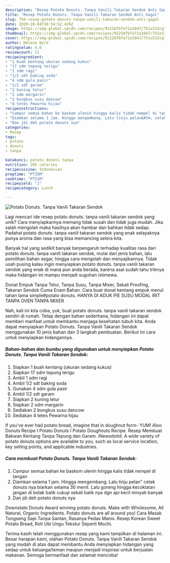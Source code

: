 ```yaml
---
description: "Resep Potato Donuts. Tanpa Vanili Takaran Sendok Anti Gagal"
title: "Resep Potato Donuts. Tanpa Vanili Takaran Sendok Anti Gagal"
slug: 756-resep-potato-donuts-tanpa-vanili-takaran-sendok-anti-gagal
date: 2020-10-04T18:54:52.426Z
image: https://img-global.cpcdn.com/recipes/91226fbfa71a1047/751x532cq70/potato-donuts-tanpa-vanili-takaran-sendok-foto-resep-utama.jpg
thumbnail: https://img-global.cpcdn.com/recipes/91226fbfa71a1047/751x532cq70/potato-donuts-tanpa-vanili-takaran-sendok-foto-resep-utama.jpg
cover: https://img-global.cpcdn.com/recipes/91226fbfa71a1047/751x532cq70/potato-donuts-tanpa-vanili-takaran-sendok-foto-resep-utama.jpg
author: Helena Byrd
ratingvalue: 4.6
reviewcount: 11
recipeingredient:
- "1 buah kentang ukuran sedang kukus"
- "17 sdm tepung terigu"
- "1 sdm ragi"
- "1/2 sdt baking soda"
- "4 sdm gula pasir"
- "1/2 sdt garam"
- "2 kuning telur"
- "2 sdm margarin"
- "2 bungkus susu dancow"
- "4 tetes Pewarna hijau"
recipeinstructions:
- "Campur semua bahan ke baskom ulenin hingga kalis tidak nempel di tangan"
- "Diamkan selama 1 jam. Hingga mengembang. Lalu tinju pelan&#34; cetak donuts nya biarkan selama 30 menit. Lalu goreng hingga kecoklatan jangan di bolak balik cukup sekali balik nya dgn api kecil minyak banyak"
- "Dan jdi deh potato donuts nya"
categories:
- Resep
tags:
- potato
- donuts
- tanpa

katakunci: potato donuts tanpa 
nutrition: 285 calories
recipecuisine: Indonesian
preptime: "PT35M"
cooktime: "PT51M"
recipeyield: "1"
recipecategory: Lunch

---
```



![Potato Donuts. Tanpa Vanili Takaran Sendok](https://img-global.cpcdn.com/recipes/91226fbfa71a1047/751x532cq70/potato-donuts-tanpa-vanili-takaran-sendok-foto-resep-utama.jpg)

Lagi mencari ide resep potato donuts. tanpa vanili takaran sendok yang unik? Cara menyiapkannya memang tidak susah dan tidak juga mudah. Jika salah mengolah maka hasilnya akan hambar dan bahkan tidak sedap. Padahal potato donuts. tanpa vanili takaran sendok yang enak selayaknya punya aroma dan rasa yang bisa memancing selera kita.

Banyak hal yang sedikit banyak berpengaruh terhadap kualitas rasa dari potato donuts. tanpa vanili takaran sendok, mulai dari jenis bahan, lalu pemilihan bahan segar, hingga cara mengolah dan menyajikannya. Tidak usah pusing kalau ingin menyiapkan potato donuts. tanpa vanili takaran sendok yang enak di mana pun anda berada, karena asal sudah tahu triknya maka hidangan ini mampu menjadi suguhan istimewa.

Donat Empuk Tanpa Telur, Tanpa Susu, Tanpa Mixer, Sekali Proofing, Takaran Sendok Cuma Enam Bahan. Cara buat donat kentang empuk menul tahan lama simple#potato donuts. HANYA DI ADUK PIE SUSU MODAL IRIT TANPA OVEN TANPA MIXER


Nah, kali ini kita coba, yuk, buat potato donuts. tanpa vanili takaran sendok sendiri di rumah. Tetap dengan bahan sederhana, hidangan ini dapat memberi manfaat untuk membantu menjaga kesehatan tubuh kita. Anda dapat menyiapkan Potato Donuts. Tanpa Vanili Takaran Sendok menggunakan 10 jenis bahan dan 3 langkah pembuatan. Berikut ini cara untuk menyiapkan hidangannya.

<!--inarticleads1-->

##### Bahan-bahan dan bumbu yang digunakan untuk menyiapkan Potato Donuts. Tanpa Vanili Takaran Sendok:

1. Siapkan 1 buah kentang (ukuran sedang kukus)
1. Siapkan 17 sdm tepung terigu
1. Ambil 1 sdm ragi
1. Ambil 1/2 sdt baking soda
1. Gunakan 4 sdm gula pasir
1. Ambil 1/2 sdt garam
1. Siapkan 2 kuning telur
1. Siapkan 2 sdm margarin
1. Sediakan 2 bungkus susu dancow
1. Sediakan 4 tetes Pewarna hijau


If you&#39;ve ever had potato bread, imagine that in doughnut form- YUM! Aloo Donuts Recipe I Potato Donuts I Potato Doughnuts Recipe. Resep Membuat Bakwan Kentang Tanpa Tepung dan Garam. iNewsdotid. A wide variety of potato donuts options are available to you, such as local service location, key selling points, and applicable industries. 

<!--inarticleads2-->

##### Cara membuat Potato Donuts. Tanpa Vanili Takaran Sendok:

1. Campur semua bahan ke baskom ulenin hingga kalis tidak nempel di tangan
1. Diamkan selama 1 jam. Hingga mengembang. Lalu tinju pelan&#34; cetak donuts nya biarkan selama 30 menit. Lalu goreng hingga kecoklatan jangan di bolak balik cukup sekali balik nya dgn api kecil minyak banyak
1. Dan jdi deh potato donuts nya


Downstate Donuts Award winning potato donuts. Make with Wholesome, All Natural, Organic Ingredients. Potato donuts are all around you! Cara Masak Tongseng Sapi Tanpa Santan, Rasanya Pedas Manis. Resep Korean Sweet Potato Bread, Roti Ubi Ungu Tekstur Seperti Mochi. 

Terima kasih telah menggunakan resep yang kami tampilkan di halaman ini. Besar harapan kami, olahan Potato Donuts. Tanpa Vanili Takaran Sendok yang mudah di atas dapat membantu Anda menyiapkan hidangan yang sedap untuk keluarga/teman maupun menjadi inspirasi untuk berjualan makanan. Semoga bermanfaat dan selamat mencoba!
